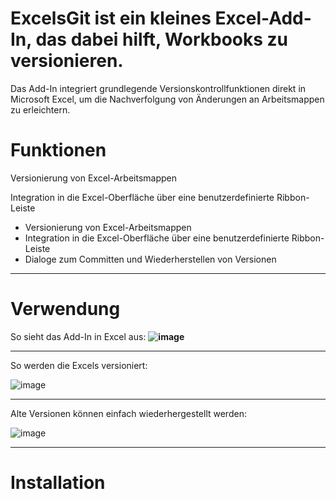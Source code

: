 # ExcelsGit ist ein kleines Excel-Add-In, das dabei hilft, Workbooks zu versionieren. 

Das Add-In integriert grundlegende Versionskontrollfunktionen direkt in Microsoft Excel, um die Nachverfolgung von Änderungen an Arbeitsmappen zu erleichtern.​


# Funktionen
Versionierung von Excel-Arbeitsmappen

Integration in die Excel-Oberfläche über eine benutzerdefinierte Ribbon-Leiste
- Versionierung von Excel-Arbeitsmappen
- Integration in die Excel-Oberfläche über eine benutzerdefinierte Ribbon-Leiste
- Dialoge zum Committen und Wiederherstellen von Versionen
---

# Verwendung

So sieht das Add-In in Excel aus:
**![image](https://github.com/user-attachments/assets/0d3948d6-79b9-4a88-b3be-192a99d44980)**

---

So werden die Excels versioniert:

![image](https://github.com/user-attachments/assets/f64c1944-dc6b-47e7-afe3-a52de53eed57)

---

Alte Versionen können einfach wiederhergestellt werden:

![image](https://github.com/user-attachments/assets/ff7f0323-fcef-40a0-b7e2-f80b1ab5d5d9)

---

# Installation
